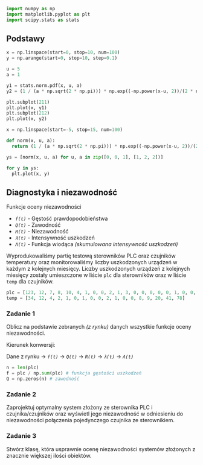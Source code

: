 ```py
import numpy as np
import matplotlib.pyplot as plt
import scipy.stats as stats
```

## Podstawy

```py
x = np.linspace(start=0, stop=10, num=100)
y = np.arange(start=0, stop=10, step=0.1)
```

```py
u = 5
a = 1

y1 = stats.norm.pdf(x, u, a)
y2 = (1 / (a * np.sqrt(2 * np.pi))) * np.exp((-np.power(x-u, 2))/(2 * np.power(a, 2))); # generowanie przebiegu gaussa

plt.subplot(211)
plt.plot(x, y1)
plt.subplot(212)
plt.plot(x, y2)
```

```py
x = np.linspace(start=-5, stop=15, num=100)

def norm(x, u, a):
  return (1 / (a * np.sqrt(2 * np.pi))) * np.exp((-np.power(x-u, 2))/(2 * np.power(a, 2)))

ys = [norm(x, u, a) for u, a in zip([0, 0, 1], [1, 2, 2])]

for y in ys:
  plt.plot(x, y)
```

## Diagnostyka i niezawodność

Funkcje oceny niezawodności

- _`f(t)`_ - Gęstość prawdopodobieństwa
- _`Q(t)`_ - Zawodność
- _`R(t)`_ - Niezawodność
- _`λ(t)`_ - Intensywność uszkodzeń
- _`Λ(t)`_ - Funkcja wiodąca _(skumulowana intensywność uszkodzeń)_

Wyprodukowaliśmy partię testową sterowników PLC oraz czujników temperatury oraz monitorowaliśmy liczby uszkodzonych urządzeń w każdym z kolejnych miesięcy. Liczby uszkodzonych urządzeń z kolejnych miesięcy zostały umieszczone w liście `plc` dla sterowników oraz w liście `temp` dla czujników.

```py
plc = [123, 12, 7, 8, 10, 4, 1, 0, 0, 2, 1, 3, 0, 0, 0, 0, 0, 1, 0, 0, 0, 0, 1, 0, 0, 0, 2, 7, 12, 10, 18, 20, 20, 12, 50, 180, 80, 110, 43, 63]
temp = [34, 12, 4, 2, 1, 0, 1, 0, 0, 2, 1, 0, 0, 8, 9, 20, 41, 78]
```

### Zadanie 1

Oblicz na podstawie zebranych _(z rynku)_ danych wszystkie funkcje oceny niezawodności.

Kierunek konwersji:

Dane z rynku → _`f(t)`_ → _`Q(t)`_ → _`R(t)`_ → _`λ(t)`_ → _`Λ(t)`_

```py
n = len(plc)
f = plc / np.sum(plc) # funkcja gęstości uszkodzeń
Q = np.zeros(n) # zawodność
```

### Zadanie 2

Zaprojektuj optymalny system złożony ze sterownika PLC i czujnika/czujników oraz wyświetl jego niezawodność w odniesieniu do niezawodności połączenia pojedynczego czujnika ze sterownikiem.

### Zadanie 3

Stwórz klasę, która usprawnie ocenę niezawodności systemów złożonych z znacznie większej ilości obiektów.

<!--

```py
n = len(plc)
f = plc / np.sum(plc) # funkcja gęstości uszkodzeń
Q = np.zeros(n) # zawodność
for i in range(1, n):
  Q[i] = Q[i - 1] + f[i]
R = 1 - Q # niezawodność
l = f / R # intensywność uszkodzeń

L = np.zeros(n) # funkcja wiodąca
# skumulowana intensywność uszkodzeń
for i in range(1, n):
  L[i] = L[i - 1] + l[i]
```

```py
n2 = len(temp)
f2 = temp / np.sum(temp)
Q2 = np.zeros(n2)
for i in range(1, n2):
  Q2[i] = Q2[i - 1] + f2[i]
R2 = 1 - Q2
l2 = f2 / R2
```

```py
l3 = l[0:36]
l4 = np.array(list(l2[0:12]) + list(l2[0:12]) + list(l2[0:12]))
plt.plot(l3)
plt.plot(l4 * l4)
l5 = 1 - ((1 - (l4 * l4)) * (1 - l3))
plt.plot(l5)
plt.ylim(0, 0.1)
plt.show()
````

-->
